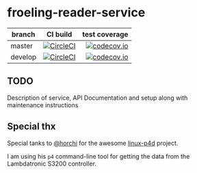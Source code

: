 # froeling-reader-service

| branch | CI build | test coverage |
|--------|:--------:|--------------:|
| master  | [![CircleCI](https://circleci.com/gh/logreposit/froeling-reader-service/tree/master.svg?style=shield)](https://circleci.com/gh/logreposit/froeling-reader-service/tree/master)   | [![codecov.io](https://codecov.io/gh/logreposit/froeling-reader-service/branch/master/graphs/badge.svg)](https://codecov.io/gh/logreposit/froeling-reader-service/branch/master/graphs/badge.svg)   |
| develop | [![CircleCI](https://circleci.com/gh/logreposit/froeling-reader-service/tree/develop.svg?style=shield)](https://circleci.com/gh/logreposit/froeling-reader-service/tree/develop) | [![codecov.io](https://codecov.io/gh/logreposit/froeling-reader-service/branch/develop/graphs/badge.svg)](https://codecov.io/gh/logreposit/froeling-reader-service/branch/develop/graphs/badge.svg) |

## TODO

Description of service, API Documentation and setup along with maintenance instructions

## Special thx

Special tanks to [@horchi](https://github.com/horchi) for the awesome [linux-p4d](https://github.com/horchi/linux-p4d) project.

I am using his `p4` command-line tool for getting the data from the Lambdatronic S3200 controller.

